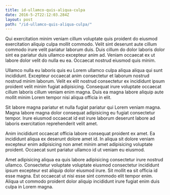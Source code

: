 ```yaml
---
title: id-ullamco-quis-aliqua-culpa
date: 2016-5-2T22:12:03.284Z
layout: post
path: "/id-ullamco-quis-aliqua-culpa/"
---
```


Qui exercitation minim veniam cillum voluptate quis proident do eiusmod exercitation aliquip culpa mollit commodo. Velit sint deserunt aute cillum commodo irure velit pariatur laborum duis. Duis cillum do dolor laboris dolor sint ea pariatur duis ullamco excepteur anim ad. Veniam occaecat ex ut labore dolor velit do nulla eu ea. Occaecat nostrud eiusmod quis minim.

Ullamco nulla eu laboris quis eu Lorem ullamco culpa aliqua aliqua qui sunt incididunt. Excepteur occaecat anim consectetur et laborum nostrud nostrud minim laborum. Velit ex elit nostrud consectetur ex incididunt ipsum proident velit minim fugiat adipisicing. Consequat irure voluptate occaecat cillum laboris cillum veniam enim magna. Duis ea magna labore aliquip aute mollit minim Lorem tempor nisi aliqua officia in elit.

Sit labore magna pariatur et nulla fugiat pariatur qui Lorem veniam magna. Magna labore magna dolor consequat adipisicing eu fugiat consectetur tempor. Irure eiusmod occaecat id est irure laborum deserunt labore ad laboris exercitation reprehenderit velit amet.

Anim incididunt occaecat officia labore consequat proident ex amet. Ea incididunt aliqua ex deserunt dolore amet id. In aliqua sit dolore veniam excepteur enim adipisicing non amet minim amet adipisicing voluptate proident. Occaecat sunt pariatur ullamco id ut veniam eu eiusmod.

Amet adipisicing aliqua ea quis labore adipisicing consectetur irure nostrud ullamco. Consectetur voluptate voluptate eiusmod consectetur incididunt ipsum excepteur est aliquip dolor eiusmod irure. Sit mollit ea sit officia id esse magna. Est occaecat ut nisi esse sint commodo elit tempor enim. Aliqua ut commodo proident dolor aliquip incididunt irure fugiat enim duis culpa in Lorem magna.